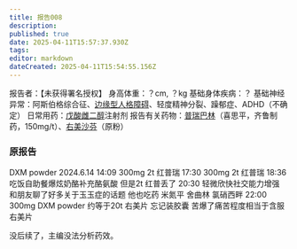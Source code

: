 ```yaml
---
title: 报告008
description: 
published: true
date: 2025-04-11T15:57:37.930Z
tags: 
editor: markdown
dateCreated: 2025-04-11T15:54:55.156Z
---
```


报告者：【未获得署名授权】
身高体重：？cm, ？kg
基础身体疾病：？
基础神经异常：阿斯伯格综合征、[边缘型人格障碍](/BPD/)、轻度精神分裂、躁郁症、ADHD（不确定）
日常用药：[戊酸雌二醇](/drug/E2/)注射剂
报告有关药物：[普瑞巴林](/drug/PR80/)（喜思平，齐鲁制药，150mg/t）、[右美沙芬](/drug/DXM/)（原粉）

### 原报告
DXM powder
2024.6.14
14:09 300mg 2t 红普瑞
17:30 300mg 2t 红普瑞
18:36 吃饭自助餐爆炫奶酪补充酪氨酸 但是2t 红普丢了
20:30 轻微欣快社交能力增强 和朋友聊了好多关于玉玉症的话题 他也吃药 米氮平 舍曲林 氯硝西畔
22:00 300mg DXM powder 约等于20t 右美片 忘记装胶囊 苦爆了痛苦程度相当于含服右美片

没后续了，主编没法分析药效。
